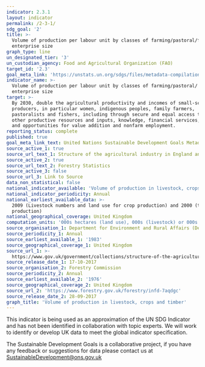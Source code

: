 ```yaml
---
indicator: 2.3.1
layout: indicator
permalink: /2-3-1/
sdg_goal: '2'
title: >-
  Volume of production per labour unit by classes of farming/pastoral/forestry
  enterprise size
graph_type: line
un_designated_tier: '3'
un_custodian_agency: Food and Agricultural Organization (FAO)
target_id: '2.3'
goal_meta_link: 'https://unstats.un.org/sdgs/files/metadata-compilation/Metadata-Goal-2.pdf'
indicator_name: >-
  Volume of production per labour unit by classes of farming/pastoral/ forestry
  enterprise size
target: >-
  By 2030, double the agricultural productivity and incomes of small-scale food
  producers, in particular women, indigenous peoples, family farmers,
  pastoralists and fishers, including through secure and equal access to land,
  other productive resources and inputs, knowledge, financial services, markets
  and opportunities for value addition and nonfarm employment.
reporting_status: complete
published: true
goal_meta_link_text: United Nations Sustainable Development Goals Metadata (pdf 232kB)
source_active_1: true
source_url_text_1: Structure of the agricultural industry in England and the UK
source_active_2: true
source_url_text_2: Forestry Statistics
source_active_3: false
source_url_3: Link to Source
data_non_statistical: false
national_indicator_available: 'Volume of production in livestock, crops and timber'
national_indicator_periodicity: Annual
national_earliest_available_data: >-
  2009 (Livestock numbers and land use for crop production) and 2000 (timber
  production)
national_geographical_coverage: United Kingdom
computation_units: '000s hectares (land use), 000s (livestock) or 000s green tonnes (timber)'
source_organisation_1: Department for Environment and Rural Affairs (Defra)
source_periodicity_1: Annual
source_earliest_available_1: '1983'
source_geographical_coverage_1: United Kingdom
source_url_1: >-
  https://www.gov.uk/government/collections/structure-of-the-agricultural-industry
source_release_date_1: 17-10-2017
source_organisation_2: Forestry Commission
source_periodicity_2: Annual
source_earliest_available_2: '1976'
source_geographical_coverage_2: United Kingdom
source_url_2: 'https://www.forestry.gov.uk/forestry/infd-7aqdgc'
source_release_date_2: 28-09-2017
graph_title: 'Volume of production in livestock, crops and timber'
---
```

This indicator is being used as an approximation of the UN SDG Indicator and has not been identified in collaboration with topic experts. We will work to identify or develop UK data to meet the global indicator specification.

The Sustainable Development Goals is a collaborative project, if you have any feedback or suggestions for data please contact us at <SustainableDevelopment@ons.gov.uk>
